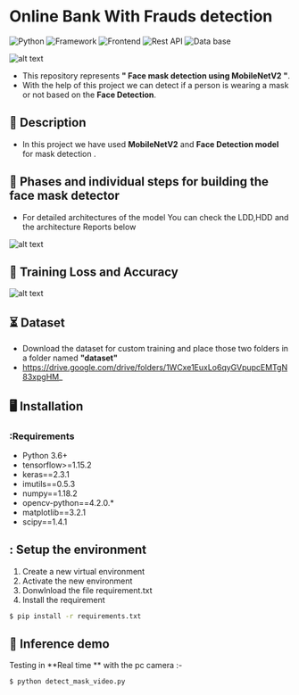 # Online Bank With Frauds detection
![Python](https://img.shields.io/badge/Python-3.8-blueviolet)
![Framework](https://img.shields.io/badge/Spring-Boot-red)
![Frontend](https://img.shields.io/badge/Frontend-Angular/HTML/CSS/JS-green)
![Rest API](https://img.shields.io/badge/Flask-Rest-Api-fcba03)
![Data base](https://img.shields.io/badge/MySql-fcba03)

![alt text](https://fypidea.com/wp-content/uploads/2020/06/Potterytableware-tiles..png)

- This repository represents **" Face mask detection using MobileNetV2 "**.
- With the help of this project we can detect if a person is wearing a mask or not based on the **Face Detection**.
  
## 📝 Description
- In this project we have used **MobileNetV2** and **Face Detection model** for mask detection .

## 📝 Phases and individual steps for building the face mask detector 
- For detailed architectures of the model You can check the LDD,HDD and the architecture Reports below 

![alt text](https://raw.githubusercontent.com/iheb2/Face-Mask-Detection-internship-iNeuron/master/pr.png)

## 📝 Training Loss and Accuracy

![alt text](https://raw.githubusercontent.com/iheb2/Face-Mask-Detection-internship-iNeuron/master/plot.png)


## ⏳ Dataset
- Download the dataset for custom training and place those two folders  in a folder named **"dataset"**
- https://drive.google.com/drive/folders/1WCxe1EuxLo6qyGVpupcEMTgN83xpgHM_ 

## :desktop_computer:	Installation

### :Requirements
* Python 3.6+
* tensorflow>=1.15.2
* keras==2.3.1
* imutils==0.5.3
* numpy==1.18.2
* opencv-python==4.2.0.*
* matplotlib==3.2.1
* scipy==1.4.1

## : Setup the environment
1. Create a new virtual environment 
2. Activate the new environment
3. Donwlnload the file requirement.txt  
4. Install the requirement 
```bash
$ pip install -r requirements.txt 

```
## 🎯 Inference demo
 Testing in  **Real time ** with the pc camera   :-
```bash
$ python detect_mask_video.py

```

